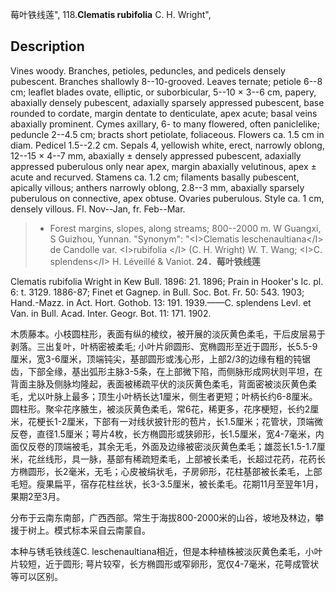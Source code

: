 莓叶铁线莲",
118.**Clematis rubifolia** C. H. Wright",

## Description
Vines woody. Branches, petioles, peduncles, and pedicels densely pubescent. Branches shallowly 8--10-grooved. Leaves ternate; petiole 6--8 cm; leaflet blades ovate, elliptic, or suborbicular, 5--10 × 3--6 cm, papery, abaxially densely pubescent, adaxially sparsely appressed pubescent, base rounded to cordate, margin dentate to denticulate, apex acute; basal veins abaxially prominent. Cymes axillary, 6- to many flowered, often paniclelike; peduncle 2--4.5 cm; bracts short petiolate, foliaceous. Flowers ca. 1.5 cm in diam. Pedicel 1.5--2.2 cm. Sepals 4, yellowish white, erect, narrowly oblong, 12--15 × 4--7 mm, abaxially ± densely appressed pubescent, adaxially appressed puberulous only near apex, margin abaxially velutinous, apex ± acute and recurved. Stamens ca. 1.2 cm; filaments basally pubescent, apically villous; anthers narrowly oblong, 2.8--3 mm, abaxially sparsely puberulous on connective, apex obtuse. Ovaries puberulous. Style ca. 1 cm, densely villous. Fl. Nov--Jan, fr. Feb--Mar.

> * Forest margins, slopes, along streams; 800--2000 m. W Guangxi, S Guizhou, Yunnan.
  "Synonym": "&lt;I&gt;Clematis leschenaultiana&lt;/I&gt; de Candolle var. &lt;I&gt;rubifolia &lt;/I&gt; (C. H. Wright) W. T. Wang; &lt;I&gt;C. splendens&lt;/I&gt; H. Léveillé &amp; Vaniot.
**24．莓叶铁线莲**

Clematis rubifolia Wright in Kew Bull. 1896: 21. 1896; Prain in Hooker's Ic. pl. 6: t. 3129. 1886-87; Finet et Gagnep. in Bull. Soc. Bot. Fr. 50: 543. 1903; Hand.-Mazz. in Act. Hort. Gothob. 13: 191. 1939.——C. splendens Levl. et Van. in Bull. Acad. Inter. Geogr. Bot. 11: 171. 1902.

木质藤本。小枝圆柱形，表面有纵的棱纹，被开展的淡灰黄色柔毛，干后皮层易于剥落。三出复叶，叶柄密被柔毛; 小叶片卵圆形、宽椭圆形至近于圆形，长5.5-9厘米，宽3-6厘米，顶端钝尖，基部圆形或浅心形，上部2/3的边缘有粗的钝锯齿，下部全缘，基出弧形主脉3-5条，在上部微下陷，而侧脉形成网状则平坦，在背面主脉及侧脉均隆起，表面被稀疏平伏的淡灰黄色柔毛，背面密被淡灰黄色柔毛，尤以叶脉上最多；顶生小叶柄长达1厘米，侧生者更短；叶柄长约6-8厘米。圆柱形。聚伞花序腋生，被淡灰黄色柔毛，常6花，稀更多，花序梗短，长约2厘米，花梗长1-2厘米，下部有一对线状披针形的苞片，长1.5厘米；花管状，顶端微反卷，直径1.5厘米；萼片4枚，长方椭圆形或狭卵形，长1.5厘米，宽4-7毫米，内面仅反卷的顶端被毛，其余无毛，外面及边缘被密淡灰黄色柔毛；雄蕊长1.5-1.7厘米，花丝线形，具一脉，基部有稀疏短柔毛，上部被长柔毛，长超过花药，花药长方椭圆形，长2毫米，无毛；心皮被绢状毛，子房卵形，花柱基部被长柔毛，上部毛短。瘦果扁平，宿存花柱丝状，长3-3.5厘米，被长柔毛。花期11月至翌年1月，果期2至3月。

分布于云南东南部，广西西部。常生于海拔800-2000米的山谷，坡地及林边，攀援于树上。模式标本采自云南蒙自。

本种与锈毛铁线莲C. leschenaultiana相近，但是本种植株被淡灰黄色柔毛，小叶片较短，近于圆形; 萼片较窄，长方椭圆形或窄卵形，宽仅4-7毫米，花萼成管状等可以区别。
